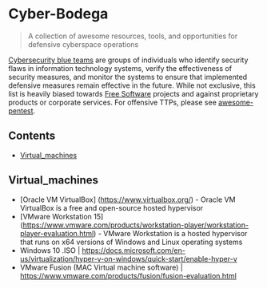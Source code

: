 # Cyber-Bodega

>A collection of awesome resources, tools, and opportunities for defensive cyberspace operations

[Cybersecurity blue teams](https://en.wikipedia.org/wiki/Blue_team_(computer_security)) are groups of individuals who identify security flaws in information technology systems, verify the effectiveness of security measures, and monitor the systems to ensure that implemented defensive measures remain effective in the future. While not exclusive, this list is heavily biased towards [Free Software](https://www.gnu.org/philosophy/free-sw.html) projects and against proprietary products or corporate services. For offensive TTPs, please see [awesome-pentest](https://github.com/fabacab/awesome-pentest).

## Contents

- [Virtual_machines](#virtual_machines)






















## Virtual_machines
 - [Oracle VM VirtualBox] (https://www.virtualbox.org/) - Oracle VM VirtualBox is a free and open-source hosted hypervisor
 - [VMware Workstation 15] (https://www.vmware.com/products/workstation-player/workstation-player-evaluation.html) - VMware Workstation is a hosted hypervisor that runs on x64 versions of Windows and Linux operating systems
 - Windows 10 .ISO |  https://docs.microsoft.com/en-us/virtualization/hyper-v-on-windows/quick-start/enable-hyper-v
 - VMware Fusion (MAC Virtual machine software) | https://www.vmware.com/products/fusion/fusion-evaluation.html
